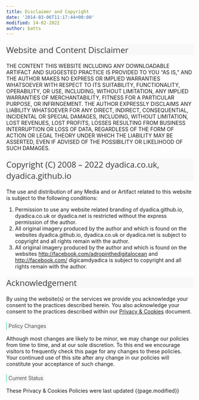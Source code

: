 ```yaml
---
title: Disclaimer and Copyright
date: '2014-03-06T11:17:44+00:00'
modified: 14-02-2022
author: batts
---
```


<style>

h2
{
  font-family: 'Open Sans', sans-serif;
  font-weight: 400;	
	font-size: 22px;
	line-height: 30px;
	background-color:#f8f8f8;  
  color: #3a3a3a;
	padding:0px;
  margin-top:20px;
  margin-bottom:20px;
}

h3
{
    background-color: #f8f8f8;

    border-left: 1px solid #17D2A8;

    padding-left: 5px;
    padding-right: 5px;

    font-size:14px;
    font-weight:300;

    width: fit-content;

    font-size: 14px;
	  line-height: 22px;
    
}

</style>

## Website and Content Disclaimer

THE CONTENT THIS WEBSITE INCLUDING ANY DOWNLOADABLE ARTIFACT AND SUGGESTED PRACTICE IS PROVIDED TO YOU “AS IS,” AND THE AUTHOR MAKES NO EXPRESS OR IMPLIED WARRANTIES WHATSOEVER WITH RESPECT TO ITS SUITABILITY, FUNCTIONALITY, OPERABILITY, OR USE, INCLUDING, WITHOUT LIMITATION, ANY IMPLIED WARRANTIES OF MERCHANTABILITY, FITNESS FOR A PARTICULAR PURPOSE, OR INFRINGEMENT. THE AUTHOR EXPRESSLY DISCLAIMS ANY LIABILITY WHATSOEVER FOR ANY DIRECT, INDIRECT, CONSEQUENTIAL, INCIDENTAL OR SPECIAL DAMAGES, INCLUDING, WITHOUT LIMITATION, LOST REVENUES, LOST PROFITS, LOSSES RESULTING FROM BUSINESS INTERRUPTION OR LOSS OF DATA, REGARDLESS OF THE FORM OF ACTION OR LEGAL THEORY UNDER WHICH THE LIABILITY MAY BE ASSERTED, EVEN IF ADVISED OF THE POSSIBILITY OR LIKELIHOOD OF SUCH DAMAGES.

## Copyright (C) 2008 – 2022 dyadica.co.uk, dyadica.github.io

The use and distribution of any Media and or Artifact related to this website is subject to the following conditions:

1. Permission to use any website related branding of dyadica.github.io, dyadica.co.uk or dyadica.net is restricted without the express permission of the author.
2. All original imagery produced by the author and which is found on the websites dyadica.github.io, dyadica.co.uk or dyadica.net is subject to copyright and all rights remain with the author.
3. All original imagery produced by the author and which is found on the websites http://facebook.com/adropinthedigitalocean and http://facebook.com/
digicamdyadica is subject to copyright and all rights remain with the author.

## Acknowledgement

By using the website(s) or the services we provide you acknowledge your consent to the practices described herein. You also acknowledge your consent to the practices described within our [Privacy & Cookies](/privacy) document.

### Policy Changes

Although most changes are likely to be minor, we may change our policies from time to time, and at our sole discretion. To this end we encourage visitors to frequently check this page for any changes to these policies. Your continued use of this site after any change in our policies will constitute your acceptance of such change.

### Current Status

These Privacy & Cookies Policies were last updated {{page.modified}}

